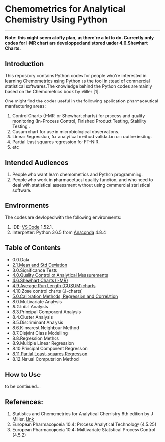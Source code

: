 # Chemometrics for Analytical Chemistry Using Python

---
**Note: this might seem a lofty plan, as there're a lot to do. Currently only codes for I-MR chart are developped and stored under 4.6.Shewhart Charts.**

## Introduction
This repository contains Python codes for people who're interested in learning Chemometrics using Python as the tool
in stead of commercial statistical softwares.The knowledge behind the Python codes are mainly based on the Chemometrics book by Miller [1].

One might find the codes useful in the following application pharmaceutical manfacturing areas:
1. Control Charts (I-MR, or Shewhart charts) for process and quality monitoring (In-Process Control, Finished Product Testing, Stability Testing).
2. Cusum chart for use in microbiological observations.
2. Linear Regression, for analytical method validation or routine testing.
3. Partial least squares regression for FT-NIR.
4. etc

## Intended Audiences
1. People who want learn chemometrics and Python programming.
2. People who work in pharmacetucal quality function, and who need to deal with statistical assessment without using commercial statistical software.


## Environments
The codes are devloped with the following environments:
1. IDE: [VS Code](https://code.visualstudio.com/) 1.52.1. 
2. Interpreter: Python 3.6.5 from [Anaconda](https://www.anaconda.com/) 4.8.4

## Table of Contents
- 0.0.Data
- [2.1.Mean and Std Deviation](https://github.com/oicurp/Chemometrics/tree/main/2.1.Mean%20and%20Std%20Deviation)
- 3.0.Significance Tests
- [4.0.Quality Control of Analytical Measurements](https://github.com/oicurp/Chemometrics/tree/main/4.0.Quality%20Control%20of%20Analytical%20Measurements)
- [4.6.Shewhart Charts (I-MR)](https://github.com/oicurp/Chemometrics/tree/main/4.6.Shewhart%20Charts%20(I-MR))
- [4.9.Average Run Length (CUSUM) charts](https://github.com/oicurp/Chemometrics/tree/main/4.9.Average%20Run%20Length%20(CUSUM)%20charts)
- 4.10.Zone control charts (J-charts)
- [5.0.Calibration Methods, Regression and Correlation](https://github.com/oicurp/Chemometrics/tree/main/5.0.Calibration%20Methods%2C%20Regression%20and%20Correlation)
- 8.0.Multivariate Analysis
- 8.2.Intial Analysis
- 8.3.Principal Component Analysis
- 8.4.Cluster Analysis
- 8.5.Discriminant Analysis
- 8.6.K-nearest Neighbour Method
- 8.7.Disjoint Class Modelling
- 8.8.Regression Methos
- 8.9.Multiple Linear Regression
- 8.10.Principal Component Regression
- [8.11.Partial Least-squares Regression](https://github.com/oicurp/Chemometrics/tree/main/8.11.Partial%20Least-squares%20Regression)
- 8.12.Natual Computation Method

## How to Use

to be continued...

## References: 
1. Statistics and Chemometrics for Analytical Chemistry 6th edition by J Miller. [Link](https://www.amazon.com/Statistics-Chemometrics-Analytical-Chemistry-6th/dp/0273730428)
2. European Pharmacopoeia 10.4: Process Analytical Technology (4.5.25)
3. European Pharmacopoeia 10.4: Multivariate Statistical Process Control (4.5.2)
